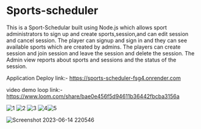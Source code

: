 # Sports-scheduler


This is a Sport-Schedular built using Node.js which allows
sport administrators to sign up and create sports,session,and can edit session and cancel session. 
The player can signup and sign in  and they can see available sports which are created by admins.
The players can create session and join session and leave the session and delete the session.
The Admin view reports about sports and sessions and the status of the session.

Application Deploy link:- https://sports-scheduler-fsg4.onrender.com


video demo loop link:- https://www.loom.com/share/bae0e456f5d94611b36442fbcba3156a





![1](https://github.com/Sridhar-89/Sports-scheduler/assets/109356015/615baaaf-580f-4fb4-ae88-076ed215a3e2)
![2](https://github.com/Sridhar-89/Sports-scheduler/assets/109356015/06fde772-1182-455e-afe7-258d9549d267)
![3](https://github.com/Sridhar-89/Sports-scheduler/assets/109356015/648ebf1d-f684-4d24-8031-e0a16cc6689a)
![4](https://github.com/Sridhar-89/Sports-scheduler/assets/109356015/b3407440-ecc3-49f1-86f7-6dcc6f020ef2)![5](https://github.com/Sridhar-89/Sports-scheduler/assets/109356015/74563dd2-c491-44c3-a29b-21220d584f65)

![Screenshot 2023-06-14 220546](https://github.com/Sridhar-89/Sports-scheduler/assets/109356015/942daa50-0368-49e0-8b3d-dd938288f05c)

